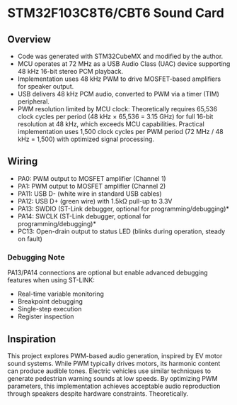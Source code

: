 # STM32F103C8T6/CBT6 Sound Card

## Overview

* Code was generated with STM32CubeMX and modified by the author.
* MCU operates at 72 MHz as a USB Audio Class (UAC) device supporting 48 kHz 16-bit stereo PCM playback.
* Implementation uses 48 kHz PWM to drive MOSFET-based amplifiers for speaker output.
* USB delivers 48 kHz PCM audio, converted to PWM via a timer (TIM) peripheral.
* PWM resolution limited by MCU clock: Theoretically requires 65,536 clock cycles per period (48 kHz × 65,536 = 3.15 GHz) for full 16-bit resolution at 48 kHz, which exceeds MCU capabilities. Practical implementation uses 1,500 clock cycles per PWM period (72 MHz / 48 kHz = 1,500) with optimized signal processing.

## Wiring

* PA0: PWM output to MOSFET amplifier (Channel 1)
* PA1: PWM output to MOSFET amplifier (Channel 2)
* PA11: USB D- (white wire in standard USB cables)
* PA12: USB D+ (green wire) with 1.5kΩ pull-up to 3.3V
* PA13: SWDIO (ST-Link debugger, optional for programming/debugging)*
* PA14: SWCLK (ST-Link debugger, optional for programming/debugging)*
* PC13: Open-drain output to status LED (blinks during operation, steady on fault)

### Debugging Note

PA13/PA14 connections are optional but enable advanced debugging features when using ST-LINK:
* Real-time variable monitoring
* Breakpoint debugging
* Single-step execution
* Register inspection

## Inspiration

This project explores PWM-based audio generation, inspired by EV motor sound systems. While PWM typically drives motors, its harmonic content can produce audible tones. Electric vehicles use similar techniques to generate pedestrian warning sounds at low speeds. By optimizing PWM parameters, this implementation achieves acceptable audio reproduction through speakers despite hardware constraints. Theoretically.
